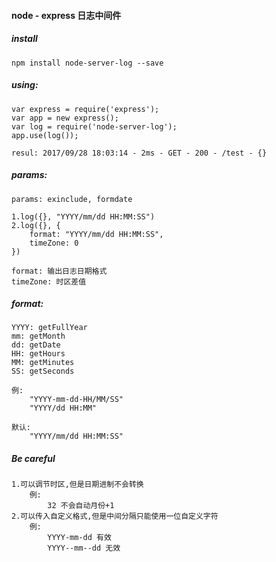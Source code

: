 #### node - express 日志中间件

##### install
    npm install node-server-log --save

##### using:

   	var express = require('express');
	var app = new express();
	var log = require('node-server-log');
	app.use(log());
	
	resul: 2017/09/28 18:03:14 - 2ms - GET - 200 - /test - {}

##### params:
	
    params: exinclude, formdate

	1.log({}, "YYYY/mm/dd HH:MM:SS")
	2.log({}, {
		format: "YYYY/mm/dd HH:MM:SS",
		timeZone: 0
	})
	
	format: 输出日志日期格式
	timeZone: 时区差值
	
##### format:
	
	YYYY: getFullYear
	mm: getMonth
	dd: getDate
	HH: getHours
	MM: getMinutes
	SS: getSeconds
	
	例:
		"YYYY-mm-dd-HH/MM/SS"
		"YYYY/dd HH:MM"
	
	默认: 
		"YYYY/mm/dd HH:MM:SS"
		
		
##### Be careful
	1.可以调节时区,但是日期进制不会转换
		例:
			32 不会自动月份+1
	2.可以传入自定义格式,但是中间分隔只能使用一位自定义字符
		例: 
			YYYY-mm-dd 有效
			YYYY--mm--dd 无效
		
		
		
